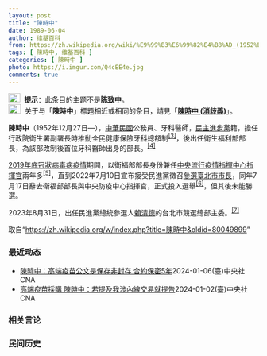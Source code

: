 ```yaml
---
layout: post
title: "陳時中"
date: 1989-06-04
author: 维基百科
from: https://zh.wikipedia.org/wiki/%E9%99%B3%E6%99%82%E4%B8%AD_(1952%E5%B9%B4)
tags: [ 陳時中, 维基百科 ]
categories: [ 陳時中 ]
photo: https://i.imgur.com/Q4cEE4e.jpg
comments: true
---
```

<div class="mw-content-ltr mw-parser-output" lang="zh" dir="ltr"><div role="note" class="hatnote navigation-not-searchable"><span typeof="mw:File"><a href="/wiki/Wikipedia:%E6%B6%88%E6%AD%A7%E4%B9%89" title="Wikipedia:消歧义"><img src="//upload.wikimedia.org/wikipedia/commons/thumb/f/fb/Confusion_grey.svg/24px-Confusion_grey.svg.png" decoding="async" width="24" height="18" class="mw-file-element" srcset="//upload.wikimedia.org/wikipedia/commons/thumb/f/fb/Confusion_grey.svg/36px-Confusion_grey.svg.png 1.5x, //upload.wikimedia.org/wikipedia/commons/thumb/f/fb/Confusion_grey.svg/48px-Confusion_grey.svg.png 2x" data-file-width="260" data-file-height="200"></a></span><style data-mw-deduplicate="TemplateStyles:r74069148">body:not(.skin-minerva) .mw-parser-output .ifmobile>.mobile{display:none}body.skin-minerva .mw-parser-output .ifmobile>.nomobile{display:inherit;display:initial}</style><span class="ifmobile"><span class="nomobile">&nbsp;&nbsp;</span><span class="mobile"></span></span><b>提示</b>：此条目的主题不是<b><a href="/wiki/%E9%99%88%E8%87%B4%E4%B8%AD" class="mw-redirect" title="陈致中">陈致中</a></b>。</div> 
<div id="noteTA-9ce5ea90" class="noteTA"><div class="noteTA-group"><div data-noteta-group-source="module" data-noteta-group="Medicine"></div></div></div>
<div role="note" class="hatnote navigation-not-searchable"><span typeof="mw:File"><a href="/wiki/Wikipedia:%E6%B6%88%E6%AD%A7%E4%B9%89" title="Wikipedia:消歧义"><img src="//upload.wikimedia.org/wikipedia/commons/thumb/5/5f/Disambig_gray.svg/25px-Disambig_gray.svg.png" decoding="async" width="25" height="19" class="mw-file-element" srcset="//upload.wikimedia.org/wikipedia/commons/thumb/5/5f/Disambig_gray.svg/38px-Disambig_gray.svg.png 1.5x, //upload.wikimedia.org/wikipedia/commons/thumb/5/5f/Disambig_gray.svg/50px-Disambig_gray.svg.png 2x" data-file-width="220" data-file-height="168"></a></span><link rel="mw-deduplicated-inline-style" href="mw-data:TemplateStyles:r74069148"><span class="ifmobile"><span class="nomobile">&nbsp;&nbsp;</span><span class="mobile"></span></span>关于与「<b>陳時中</b>」標題相近或相同的条目，請見「<b><a href="/wiki/%E9%99%B3%E6%99%82%E4%B8%AD_(%E6%B6%88%E6%AD%A7%E7%BE%A9)" class="mw-disambig" title="陳時中 (消歧義)">陳時中 (消歧義)</a></b>」。</div>

<p><b>陳時中</b>（1952年12月27日<span class="useeditintro" title="Template:BLP editintro">—</span>），<a href="/wiki/%E4%B8%AD%E8%8F%AF%E6%B0%91%E5%9C%8B" title="中華民國">中華民國</a>公務員、牙科醫師，<a href="/wiki/%E6%B0%91%E4%B8%BB%E9%80%B2%E6%AD%A5%E9%BB%A8" title="民主進步黨">民主進步黨</a>籍，擔任行政院衛生署副署長時推動<a href="/wiki/%E5%85%A8%E6%B0%91%E5%81%A5%E5%BA%B7%E4%BF%9D%E9%9A%AA" title="全民健康保險">全民健康保險</a><a href="/wiki/%E7%89%99%E7%A7%91" class="mw-redirect" title="牙科">牙科</a>總額制<sup id="cite_ref-3" class="reference"><a href="#cite_note-3">[3]</a></sup>，後出任<a href="/wiki/%E4%B8%AD%E8%8F%AF%E6%B0%91%E5%9C%8B%E8%A1%9B%E7%94%9F%E7%A6%8F%E5%88%A9%E9%83%A8" title="中華民國衛生福利部">衛生福利部</a>部長，為該部改制後首位牙科醫師出身的部長。<sup id="cite_ref-:0_4-0" class="reference"><a href="#cite_note-:0-4">[4]</a></sup>
</p><p><a href="/wiki/2019%E5%86%A0%E7%8B%80%E7%97%85%E6%AF%92%E7%97%85%E8%87%BA%E7%81%A3%E7%96%AB%E6%83%85" title="2019冠狀病毒病臺灣疫情">2019年底冠狀病毒病疫情</a>期間，以衛福部部長身份兼任<a href="/wiki/%E5%9C%8B%E5%AE%B6%E8%A1%9B%E7%94%9F%E6%8C%87%E6%8F%AE%E4%B8%AD%E5%BF%83%E4%B8%AD%E5%A4%AE%E6%B5%81%E8%A1%8C%E7%96%AB%E6%83%85%E6%8C%87%E6%8F%AE%E4%B8%AD%E5%BF%83" title="國家衛生指揮中心中央流行疫情指揮中心">中央流行疫情指揮中心</a><a href="/wiki/%E6%8C%87%E6%8F%AE%E5%AE%98" title="指揮官">指揮官</a>兩年多<sup id="cite_ref-5" class="reference"><a href="#cite_note-5">[5]</a></sup>，直到2022年7月10日宣布接受民進黨徵召<a href="/wiki/2022%E5%B9%B4%E4%B8%AD%E8%8F%AF%E6%B0%91%E5%9C%8B%E7%9B%B4%E8%BD%84%E5%B8%82%E9%95%B7%E5%8F%8A%E7%B8%A3%E5%B8%82%E9%95%B7%E9%81%B8%E8%88%89#臺北市" title="2022年中華民國直轄市長及縣市長選舉">參選臺北市市長</a>，同年7月17日辭去衛福部部長與中央防疫中心指揮官，正式投入選舉<sup id="cite_ref-6" class="reference"><a href="#cite_note-6">[6]</a></sup>，但其後未能勝選。
</p><p>2023年8月31日，出任民進黨總統參選人<a href="/wiki/%E8%B3%B4%E6%B8%85%E5%BE%B7" title="賴清德">賴清德</a>的台北市競選總部主委。<sup id="cite_ref-7" class="reference"><a href="#cite_note-7">[7]</a></sup>
</p>
<meta property="mw:PageProp/toc">
</div><!--esi <esi:include src="/esitest-fa8a495983347898/content" /> --><noscript><img src="https://login.wikimedia.org/wiki/Special:CentralAutoLogin/start?type=1x1" alt="" width="1" height="1" style="border: none; position: absolute;"></noscript>
<div class="printfooter" data-nosnippet="">取自“<a dir="ltr" href="https://zh.wikipedia.org/w/index.php?title=陳時中&amp;oldid=80049899">https://zh.wikipedia.org/w/index.php?title=陳時中&amp;oldid=80049899</a>”</div><div id="recent-news"><h3>最近动态</h3><ul><li><a href="https://nodebe4.github.io/waimei/2024-01-06/%E9%99%B3%E6%99%82%E4%B8%AD-%E9%AB%98%E7%AB%AF%E7%96%AB%E8%8B%97%E5%85%AC%E6%96%87%E6%98%AF%E4%BF%9D%E5%AD%98%E9%9D%9E%E5%B0%81%E5%AD%98-%E5%90%88%E7%B4%84%E4%BF%9D%E5%AF%865%E5%B9%B4" title="陳時中：高端疫苗公文是保存非封存 合約保密5年—— （中央社記者劉建邦台北6日電）高端疫苗文件藍白營關注。前衛福部長陳時中今天指出，此公文是保存非封存，保存是保留且可調閱，因這公文重要而保存期限...">陳時中：高端疫苗公文是保存非封存 合約保密5年</a><time>2024-01-06</time><a class="tag">(臺)中央社CNA</a></li>
<li><a href="https://nodebe4.github.io/waimei/2024-01-02/%E9%AB%98%E7%AB%AF%E7%96%AB%E8%8B%97%E6%8E%A1%E8%B3%BC-%E9%99%B3%E6%99%82%E4%B8%AD-%E8%8B%A5%E6%8F%90%E5%8F%8A%E6%88%91%E6%B6%89%E5%85%A7%E7%B7%9A%E4%BA%A4%E6%98%93%E5%B0%B1%E6%8F%90%E5%91%8A" title="高端疫苗採購 陳時中：若提及我涉內線交易就提告—— 圖為前衛福部長陳時中。（中央社檔案照片） （中央社記者劉建邦台北2日電）國民黨立委候選人廖偉翔等人日前質疑高端疫苗採購，前衛福部長陳時中今天說...">高端疫苗採購 陳時中：若提及我涉內線交易就提告</a><time>2024-01-02</time><a class="tag">(臺)中央社CNA</a></li>
</ul></div><div id="open-opinion"><h3>相关言论</h3><ul></ul></div><div id="mjls-record"><h3>民间历史</h3><ul></ul></div>
